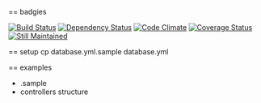 == badgies

[![Build Status](https://travis-ci.org/mokevnin/rails-examples.png?branch=develop)](https://travis-ci.org/mokevnin/rails-examples)
[![Dependency Status](https://gemnasium.com/mokevnin/rails-examples.png)](https://gemnasium.com/mokevnin/rails-examples)
[![Code Climate](https://codeclimate.com/github/mokevnin/rails-examples.png)](https://codeclimate.com/github/mokevnin/rails-examples)
[![Coverage Status](https://coveralls.io/repos/mokevnin/rails-examples/badge.png?branch=develop)](https://coveralls.io/r/mokevnin/rails-examples)
[![Still Maintained](http://stillmaintained.com/mokevnin/rails-examples.png)](http://stillmaintained.com/mokevnin/rails-examples)

== setup
    cp database.yml.sample database.yml

== examples
* .sample
* controllers structure
